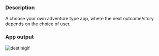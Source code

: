 ### Description
A choose your own adventure type app, where the next outcome/story depends on the choice of user.

### App output
![destinigif](https://user-images.githubusercontent.com/26361028/79232942-ca6b4800-7e85-11ea-81f7-2a8d73ea5919.gif)
